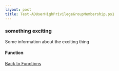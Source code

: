 ```yaml
---
layout: post
title: Test-ADUserHighPrivilegeGroupMembership.ps1
---
```


### something exciting

Some information about the exciting thing

#### Function

<script async src="https://gist-it.appspot.com/github.com/BanterBoy/scripts-blog/blob/master/PowerShell/functions/activeDirectory/Test-ADUserHighPrivilegeGroupMembership.ps1"></script>

<a href="/menu/_pages/functions.html">Back to Functions</a>
